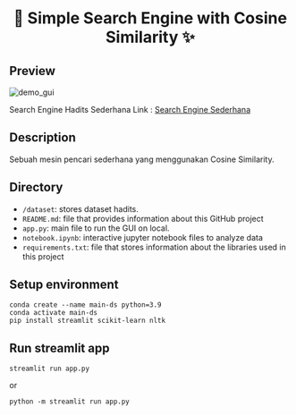 # <div align="center">🔎 Simple Search Engine with Cosine Similarity ✨</div>

## Preview

![demo_gui](https://github.com/user-attachments/assets/c2804b8c-37c9-4ec9-8ad6-0d9cb86b9697)

Search Engine Hadits Sederhana Link : <a href='https://msahrul-simple-search-engine.streamlit.app/' target='_blank' title='SE Hadits | Streamlit'>Search Engine Sederhana</a>

## Description

Sebuah mesin pencari sederhana yang menggunakan Cosine Similarity.

## Directory

- `/dataset`: stores dataset hadits.
- `README.md`: file that provides information about this GitHub project
- `app.py`: main file to run the GUI on local.
- `notebook.ipynb`: interactive jupyter notebook files to analyze data
- `requirements.txt`: file that stores information about the libraries used in this project

## Setup environment
```
conda create --name main-ds python=3.9
conda activate main-ds
pip install streamlit scikit-learn nltk
```

## Run streamlit app
```
streamlit run app.py
```
or
```
python -m streamlit run app.py
```
